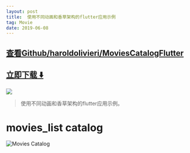 ```yaml
---
layout: post
title:  使用不同动画和香草架构的flutter应用示例
tag: Movie
date: 2019-06-08
---
```


 

## [查看Github/haroldolivieri/MoviesCatalogFlutter](http://github.com/haroldolivieri/MoviesCatalogFlutter)
## [立即下载 ️⬇️ ](https://codeload.github.com/haroldolivieri/MoviesCatalogFlutter/zip/master) 


 
![](https://flutterawesome.com/content/images/2019/04/movies_list-catalog.jpg)
 
>
> 使用不同动画和香草架构的flutter应用示例。
>

 
# movies_list catalog

![Movies Catalog](https://raw.githubusercontent.com/haroldolivieri/MoviesCatalogFlutter/master/movies_catalog_flutter_iOS.gif)

